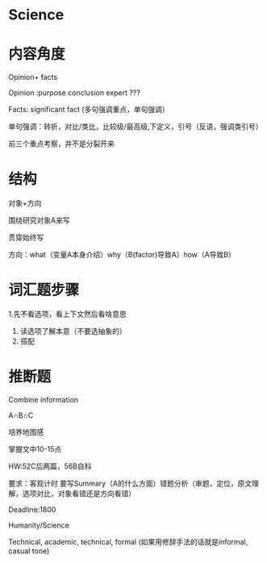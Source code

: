 # Science

# 内容角度

Opinion+ facts

Opinion :purpose conclusion expert ???

Facts: significant fact (多句强调重点，单句强调）

单句强调：转折，对比/类比，比较级/最高级,下定义，引号（反语，强调类引号）

前三个重点考察，并不是分裂开来

# 结构

对象+方向

围绕研究对象A来写

贯穿始终写

方向：what（变量A本身介绍）why（B(factor)导致A）how（A导致B）

 

# 词汇题步骤

 1.先不看选项，看上下文然后看啥意思

1. 读选项了解本意（不要选抽象的）
2. 搭配

# 推断题

Combine information

A∩B∩C

培养地图感

掌握文中10-15点

HW:52C后两篇，56B自科

要求：客观计时 要写Summary（A的什么方面）错题分析（审题，定位，原文理解，选项对比，对象看错还是方向看错）

Deadline:1800

 

 

Humanity/Science

 

Technical, academic, technical, formal (如果用修辞手法的话就是informal, casual tone)

 

